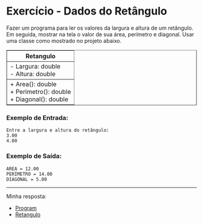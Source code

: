 # Exercício - Dados do Retângulo

Fazer um programa para ler os valores da largura e altura de um retângulo. Em seguida, mostrar na tela o valor de sua área, perímetro e diagonal. Usar uma classe como mostrado no projeto abaixo.

<div align="center">
  <table border=1>      
      <tr>
          <th colspan="4">Retangulo</th>
      </tr>
      <tr>
          <td>- Largura: double <br> - Altura: double</td>
      </tr>
      <tr>
          <td>+ Area(): double <br>+ Perimetro(): double <br>+ Diagonal(): double </td>
      </tr>
  </table>

</div>

### Exemplo de Entrada:

```
Entre a largura e altura do retângulo:
3.00
4.00
```

### Exemplo de Saída:

```
AREA = 12.00
PERÍMETRO = 14.00
DIAGONAL = 5.00
```

---

Minha resposta:

- [Program](https://github.com/JonathanBarr0s/Udemy-CSharp/blob/main/01.%20Introdu%C3%A7%C3%A3o%20%C3%A0%20Programa%C3%A7%C3%A3o%20Orientada%20a%20Objetos/02.%20Dados%20do%20Ret%C3%A2ngulo/DadosDoRetangulo/DadosDoRetangulo/Program.cs)
- [Retangulo](https://github.com/JonathanBarr0s/Udemy-CSharp/blob/main/01.%20Introdu%C3%A7%C3%A3o%20%C3%A0%20Programa%C3%A7%C3%A3o%20Orientada%20a%20Objetos/02.%20Dados%20do%20Ret%C3%A2ngulo/DadosDoRetangulo/DadosDoRetangulo/Retangulo.cs)